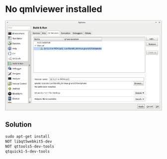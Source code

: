 # No qmlviewer installed

![No_qmlviewer_installed](No_qmlviewer_installed.png)

## Solution

```
sudo apt-get install 
NOT libqt5webkit5-dev
NOT qttools5-dev-tools
qtquick1-5-dev-tools
```